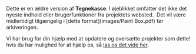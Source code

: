 Dette er en ældre version af **Tegnekasse**. I øjeblikket omfatter det ikke det nyeste indhold eller brugerfunktioner fra projektets websted.  Det vil være midlertidigt tilgængelig i [dette format](images/Paint Box.pdf) før arkiveringen. 

Vi har brug for din hjælp med at opdatere og oversætte projekter som dette! hvis du har mulighed for at hjælp os, så [las os det vide her](https://rpf.io/translators).